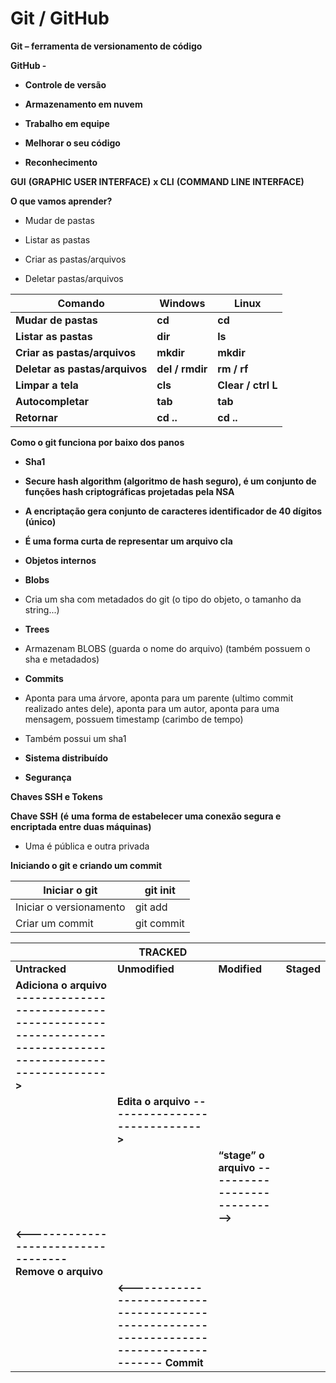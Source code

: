  # **Git / GitHub** 

**Git – ferramenta de versionamento de código** 

**GitHub -** 

- **Controle de versão** 

- **Armazenamento em nuvem** 
- **Trabalho em equipe** 
- **Melhorar o seu código** 
- **Reconhecimento** 

 

 

**GUI** **(GRAPHIC USER INTERFACE)** **x CLI** **(COMMAND LINE INTERFACE)** 

**O que vamos aprender?** 

- Mudar de pastas 
- Listar as pastas 

- Criar as pastas/arquivos 
- Deletar pastas/arquivos 

| **Comando**                    | **Windows**     | **Linux**          |
| ------------------------------ | --------------- | ------------------ |
| **Mudar de pastas**            | **cd**          | **cd**             |
| **Listar as pastas**           | **dir**         | **ls**             |
| **Criar as pastas/arquivos**   | **mkdir**       | **mkdir**          |
| **Deletar as pastas/arquivos** | **del / rmdir** | **rm / rf**        |
| **Limpar a tela**              | **cls**         | **Clear / ctrl L** |
| **Autocompletar**              | **tab**         | **tab**            |
| **Retornar**                   | **cd ..**       | **cd ..**          |

 

**Como o git funciona por baixo dos panos** 

- **Sha1** 
- **Secure hash algorithm (algoritmo de hash seguro), é um conjunto de funções hash criptográficas projetadas pela NSA** 
- **A encriptação gera conjunto de caracteres identificador de 40 dígitos (único)** 

- **É uma forma curta de representar um arquivo cla** 
- **Objetos internos** 
- **Blobs** 
- Cria um sha com metadados do git (o tipo do objeto, o tamanho da string...) 
- **Trees** 

- Armazenam BLOBS (guarda o nome do arquivo) (também possuem o sha e metadados) 
- **Commits** 
- Aponta para uma árvore, aponta para um parente (ultimo commit realizado antes dele), aponta para um autor, aponta para uma mensagem, possuem timestamp (carimbo de tempo) 
- Também possui um sha1 
- **Sistema distribuído** 

- **Segurança** 

 

**Chaves SSH e Tokens** 

 

**Chave SSH** **(é** **uma forma de estabelecer uma conexão segura e encriptada entre duas máquinas)** 

- Uma é pública e outra privada 

 

**Iniciando o git e criando um commit** 

| Iniciar o git           | git init   |
| ----------------------- | ---------- |
| Iniciar o versionamento | git add    |
| Criar um commit         | git commit |

 

 

 

|                                                              | **TRACKED**                                                  |                                                     |            |
| ------------------------------------------------------------ | ------------------------------------------------------------ | --------------------------------------------------- | ---------- |
| **Untracked**                                                | **Unmodified**                                               | **Modified**                                        | **Staged** |
| **Adiciona o arquivo -------------------------------------------------------------------------------------------------->** |                                                              |                                                     |            |
|                                                              | **Edita o arquivo ----------------------------->**           |                                                     |            |
|                                                              |                                                              | **“stage” o arquivo ---------------------------->** |            |
| **<----------------------------------- Remove o arquivo**    |                                                              |                                                     |            |
|                                                              | **<----------------------------------------------------------------------------------------- Commit** |                                                     |            |

 

 

 
